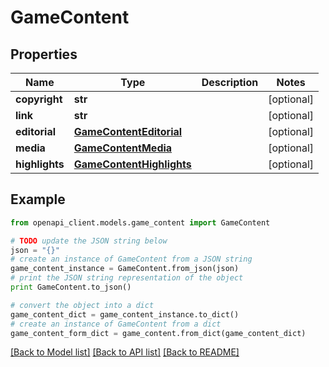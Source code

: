 # GameContent


## Properties

Name | Type | Description | Notes
------------ | ------------- | ------------- | -------------
**copyright** | **str** |  | [optional] 
**link** | **str** |  | [optional] 
**editorial** | [**GameContentEditorial**](GameContentEditorial.md) |  | [optional] 
**media** | [**GameContentMedia**](GameContentMedia.md) |  | [optional] 
**highlights** | [**GameContentHighlights**](GameContentHighlights.md) |  | [optional] 

## Example

```python
from openapi_client.models.game_content import GameContent

# TODO update the JSON string below
json = "{}"
# create an instance of GameContent from a JSON string
game_content_instance = GameContent.from_json(json)
# print the JSON string representation of the object
print GameContent.to_json()

# convert the object into a dict
game_content_dict = game_content_instance.to_dict()
# create an instance of GameContent from a dict
game_content_form_dict = game_content.from_dict(game_content_dict)
```
[[Back to Model list]](../README.md#documentation-for-models) [[Back to API list]](../README.md#documentation-for-api-endpoints) [[Back to README]](../README.md)


